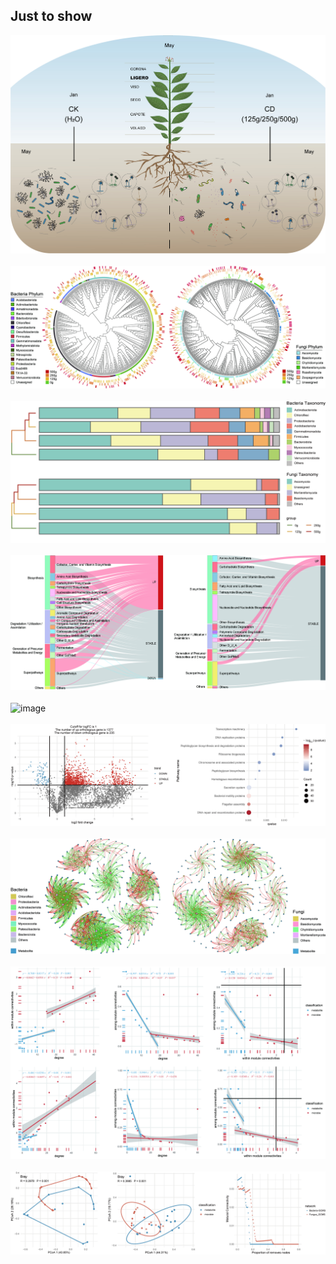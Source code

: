 ## Just to show

![image](https://github.com/knight-qs/MicroDigger/blob/main/fig/moddel.jpg)
<br><br>
![image](https://github.com/knight-qs/MicroDigger/blob/main/fig/itols.jpg)
<br><br>
![image](https://github.com/knight-qs/MicroDigger/blob/main/fig/taxo_bar.png)
<br><br>
![image](https://github.com/knight-qs/MicroDigger/blob/main/fig/sankey_T.jpg)
<br><br>
![image](https://github.com/knight-qs/MicroDigger/blob/main/fig/kegg_L12_bar.jpg)
<br><br>
![image](https://github.com/knight-qs/MicroDigger/blob/main/fig/kegg_L3_k.jpg)
<br><br>
![image](https://github.com/knight-qs/MicroDigger/blob/main/fig/network.jpg)
<br><br>
![image](https://github.com/knight-qs/MicroDigger/blob/main/fig/net_property1.jpg)
<br><br>
![image](https://github.com/knight-qs/MicroDigger/blob/main/fig/net_property2.jpg)

